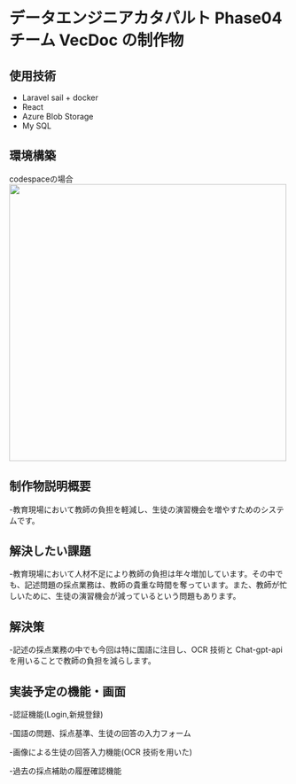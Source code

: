 # データエンジニアカタパルト Phase04 チーム VecDoc の制作物

## 使用技術
- Laravel sail + docker
- React
- Azure Blob Storage
- My SQL

## 環境構築
codespaceの場合  
<img src="imgs/codespace_route.png" width="500">  

## 制作物説明概要

-教育現場において教師の負担を軽減し、生徒の演習機会を増やすためのシステムです。

## 解決したい課題

-教育現場において人材不足により教師の負担は年々増加しています。その中でも、記述問題の採点業務は、教師の貴重な時間を奪っています。また、教師が忙しいために、生徒の演習機会が減っているという問題もあります。

## 解決策

-記述の採点業務の中でも今回は特に国語に注目し、OCR 技術と Chat-gpt-api を用いることで教師の負担を減らします。

## 実装予定の機能・画面

-認証機能(Login,新規登録)

-国語の問題、採点基準、生徒の回答の入力フォーム

-画像による生徒の回答入力機能(OCR 技術を用いた)

-過去の採点補助の履歴確認機能